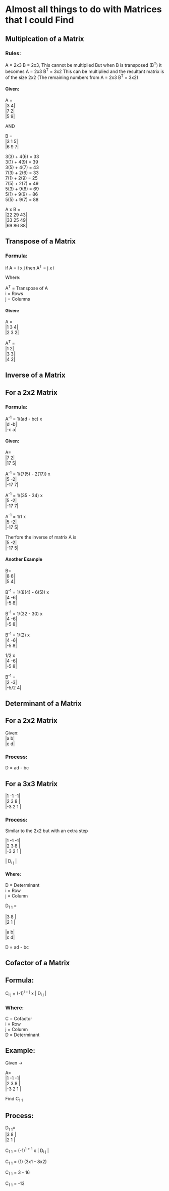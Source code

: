 <H1>Almost all things to do with Matrices that I could Find</H1>

## Multiplcation of a Matrix

<H3>Rules:</H3>

A = 2x3 B = 2x3, This cannot be multiplied
But when B is transposed (B<sup>T</sup>) it becomes A = 2x3 B<sup>T</sup> = 3x2
This can be multiplied and the resultant matrix is of the size 2x2 (The remaining numbers from A = 2x3 B<sup>T</sup> = 3x2)

<H4>Given:</H4>

A =<br>
|3 4|<br>
|7 2|<br>
|5 9|

AND

B =<br>
|3 1 5|<br>
|6 9 7|

3(3) + 4(6) = 33<br>
3(1) + 4(9) = 39<br>
3(5) + 4(7) = 43<br>
7(3) + 2(6) = 33<br>
7(1) + 2(9) = 25<br>
7(5) + 2(7) = 49<br>
5(3) + 9(6) = 69<br>
5(1) + 9(9) = 86<br>
5(5) + 9(7) = 88<br>

A x B =<br>
|22 29 43|<br>
|33 25 49|<br>
|69 86 88|

## Transpose of a Matrix

<H3>Formula:</H3>

if A = i x j then A<sup>T</sup> = j x i

Where:

A<sup>T</sup> = Transpose of A<br>
i = Rows<br>
j = Columns

<H4>Given:</H4>

A =<br>
|1 3 4|<br>
|2 3 2|

A<sup>T</sup> =<br>
|1 2|<br>
|3 3|<br>
|4 2|

## Inverse of a Matrix

<H2>For a 2x2 Matrix</H2>

<H3>Formula:</H3>

A<sup>-1</sup> = 1/(ad - bc) x<br>
|d -b|<br>
|-c a|

<H4>Given:</H4>

A=<br>
|7 2|<br>
|17 5|

A<sup>-1</sup> = 1/(7(5) - 2(17)) x<br>
|5 -2|<br>
|-17 7|

A<sup>-1</sup> = 1/(35 - 34) x<br>
|5 -2|<br>
|-17 7|

A<sup>-1</sup> = 1/1 x<br>
|5 -2|<br>
|-17 5|

Therfore the inverse of matrix A is<br>
|5 -2|<br>
|-17 5|

<H4>Another Example</H4>

B=<br>
|8 6|<br>
|5 4|

B<sup>-1</sup> = 1/(8(4) - 6(5)) x<br>
|4 -6|<br>
|-5 8|

B<sup>-1</sup> = 1/(32 - 30) x<br>
|4 -6|<br>
|-5 8|

B<sup>-1</sup> = 1/(2) x<br>
|4 -6|<br>
|-5 8|

1/2 x<br>
|4 -6|<br>
|-5 8|

B<sup>-1</sup> =<br>
|2 -3|<br>
|-5/2 4|

## Determinant of a Matrix

<H2>For a 2x2 Matrix</H2>
Given:<br>
|a b|<br>
|c d|

<H3>Process:</H3>

D = ad - bc

<H2>For a 3x3 Matrix</H2>

|1 -1 -1|<br>
|2 3 8 |<br>
|-3 2 1 |

<H3>Process:</H3>

Similar to the 2x2 but with an extra step

|1 -1 -1|<br>
|2 3 8 |<br>
|-3 2 1 |

| D<sub>i j</sub> |

<H4>Where:</H4>

D = Determinant<br>
i = Row<br>
j = Column

D<sub>1 1</sub> =

|3 8 |<br>
|2 1 |

|a b|<br>
|c d|

D = ad - bc

## Cofactor of a Matrix

<H2>Formula:</H2>
C<sub>i j</sub> = (-1)<sup>i + j</sup> x | D<sub>i j</sub> |

<H3>Where:</H3>
C = Cofactor<br>
i = Row<br>
j = Column<br>
D = Determinant

<H2>Example:</H2>
Given ->

A=<br>
|1 -1 -1|<br>
|2 3 8 |<br>
|-3 2 1 |

Find C<sub>1 1</sub>

<H2>Process:</H2>

D<sub>1 1</sub>=<br>
|3 8 |<br>
|2 1 |

C<sub>1 1</sub> = (-1)<sup>1 + 1</sup> x | D<sub>i j</sub> |

C<sub>1 1</sub> = (1) (3x1 - 8x2)

C<sub>1 1</sub> = 3 - 16

C<sub>1 1</sub> = -13
